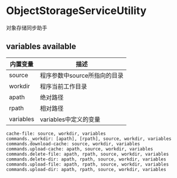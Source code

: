 # ObjectStorageServiceUtility

对象存储同步助手

## variables available

| 内置变量  | 描述                         |
| --------- | ---------------------------- |
| source    | 程序参数中source所指向的目录 |
| workdir   | 程序当前工作目录             |
| apath     | 绝对路径                     |
| rpath     | 相对路径                     |
| variables | variables中定义的变量        |

```
cache-file: source, workdir, variables
commands._workdir: [apath], [rpath], source, workdir, variables
commands.download-cache: source, workdir, variables
commands.upload-cache: apath, source, workdir, variables
commands.delete-file: apath, rpath, source, workdir, variables
commands.delete-dir: apath, rpath, source, workdir, variables
commands.upload-file: apath, rpath, source, workdir, variables
commands.upload-dir: apath, rpath, source, workdir, variables
```